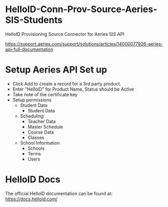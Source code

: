 # HelloID-Conn-Prov-Source-Aeries-SIS-Students
HelloID Provisioning Source Connector for Aeries SIS API

https://support.aeries.com/support/solutions/articles/14000077926-aeries-api-full-documentation

# Setup Aeries API Set up

- Click Add to create a record for a 3rd party product.
- Enter "HelloID" for Product Name, Status should be Active
- Take note of the certificate key
- Setup permissions
  - Student Data
    - Student Data
  - Scheduling
    - Teacher Data
    - Master Schedule
    - Course Data
    - Classes
  - School Information
    - Schools
    - Terms
    - Users

# HelloID Docs
The official HelloID documentation can be found at: https://docs.helloid.com/
